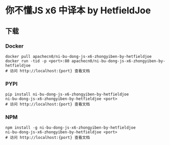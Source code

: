# 你不懂JS x6  中译本 by HetfieldJoe

## 下载

### Docker

```
docker pull apachecn0/ni-bu-dong-js-x6-zhongyiben-by-hetfieldjoe
docker run -tid -p <port>:80 apachecn0/ni-bu-dong-js-x6-zhongyiben-by-hetfieldjoe
# 访问 http://localhost:{port} 查看文档
```

### PYPI

```
pip install ni-bu-dong-js-x6-zhongyiben-by-hetfieldjoe
ni-bu-dong-js-x6-zhongyiben-by-hetfieldjoe <port>
# 访问 http://localhost:{port} 查看文档
```

### NPM

```
npm install -g ni-bu-dong-js-x6-zhongyiben-by-hetfieldjoe
ni-bu-dong-js-x6-zhongyiben-by-hetfieldjoe <port>
# 访问 http://localhost:{port} 查看文档
```